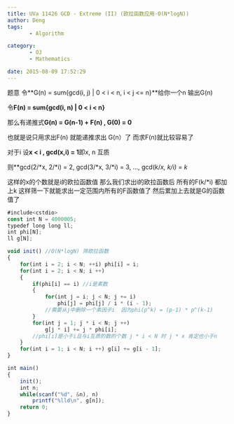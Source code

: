 ```yaml
---
title: UVa 11426 GCD - Extreme (II) (欧拉函数应用·O(N*logN))
author: Deng
tags: 
       - Algorithm

category: 
       - OJ
       - Mathematics

date: 2015-08-09 17:52:29
---
```

题意 令**G(n) = sum{gcd(i, j) | 0 < i < n, i < j <= n}**给你一个n 输出G(n)

令**F(n) = sum{gcd(i, n) | 0 < i < n}**

那么有递推式**G(n) = G(n-1) + F(n) , G(0) = 0**

也就是说只用求出F(n) 就能递推求出 G(n）了 而求F(n)就比较容易了

对于i 设**x < i , gcd(x,i) = 1**即x, n 互质

则**gcd(2/*x, 2/*i) = 2, gcd(3/*x, 3/*i) = 3, ..., gcd(k/*x, k/*i) = k**

这样的x的个数就是i的欧拉函数值 那么我们求出i的欧拉函数后 所有的F(k/*i) 都加上k 这样筛一下就能求出一定范围内所有的F函数值了 然后累加上去就是G的函数值了

```js 
#include<cstdio>
const int N = 4000005;
typedef long long ll;
int phi[N];
ll g[N];

void init() //O(N*logN) 筛欧拉函数
{
    for(int i = 2; i < N; ++i) phi[i] = i;
    for(int i = 2; i < N; i ++)
    {
        if(phi[i] == i) //i是素数
        {
            for(int j = i; j < N; j += i)
                phi[j] = phi[j] / i * (i - 1);
            //需要从j中删除一个素因子i  因为phi(p^k) = (p-1) * p^(k-1)
        }
        for(int j = 1; j * i < N; j ++)
            g[j * i] += j * phi[i];
        //phi[i]是小于i且与i互质的数的个数 j * i < N 时 j * x 肯定也小于n
    }
    for(int i = 1; i < N; i ++) g[i] += g[i - 1];
}

int main()
{
    init();
    int n;
    while(scanf("%d", &n), n)
        printf("%lld\n", g[n]);
    return 0;
}
```
